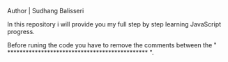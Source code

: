 Author | Sudhang Balisseri

In this repository i will provide you my full step by step learning JavaScript progress.

Before runing the code you have to remove the comments between the " ********************************************** ".
